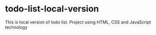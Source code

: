 # todo-list-local-version
This is local version of todo list. Project using HTML, CSS and JavaScript technology

